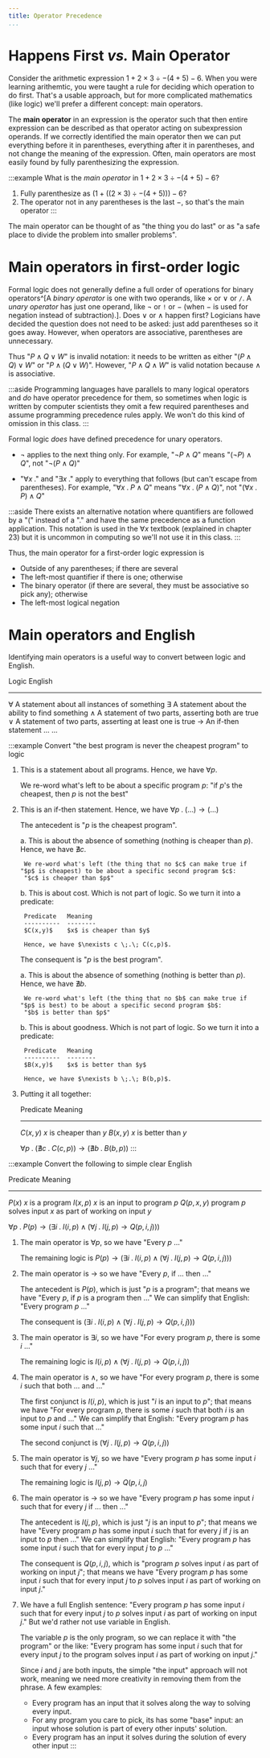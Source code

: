 ```yaml
---
title: Operator Precedence
...
```


# Happens First *vs.* Main Operator

Consider the arithmetic expression $1 + 2 \times 3 \div -(4 + 5) - 6$.
When you were learning arithemtic, you were taught a rule for deciding which operation to do first.
That's a usable approach, but for more complicated mathematics (like logic) we'll prefer a different concept: main operators.

The **main operator** in an expression is the operator such that then entire expression can be described as that operator acting on subexpression operands.
If we correctly identified the main operator then we can put everything before it in parentheses, everything after it in parentheses, and not change the meaning of the expression.
Often, main operators are most easily found by fully parenthesizing the expression.

:::example
What is the *main operator* in $1 + 2 \times 3 \div -(4 + 5) - 6$?

1. Fully parenthesize as $\Big(1 + \big((2 \times 3) \div -(4 + 5)\big)\Big) - 6$?
2. The operator not in any parentheses is the last $-$, so that's the main operator
:::

The main operator can be thought of as "the thing you do last"
or as "a safe place to divide the problem into smaller problems".

# Main operators in first-order logic

Formal logic does not generally define a full order of operations for binary operators^[A *binary operator* is one with two operands, like $\times$ or $\lor$ or `/`. A *unary operator* has just one operand, like $\lnot$ or `!` or $-$ (when $-$ is used for negation instead of subtraction).].
Does $\lor$ or $\land$ happen first? Logicians have decided the question does not need to be asked: just add parentheses so it goes away.
However, when operators are associative, parentheses are unnecessary.

Thus "$P \land Q \lor W$" is invalid notation: it needs to be written as either "$(P \land Q) \lor W$" or "$P \land (Q \lor W)$".
However, "$P \land Q \land W$" is valid notation because $\land$ is associative.

:::aside
Programming languages have parallels to many logical operators and *do* have operator precedence for them, so sometimes when logic is written by computer scientists they omit a few required parentheses and assume programming precedence rules apply. We won't do this kind of omission in this class.
:::

Formal logic *does* have defined precedence for unary operators.

- $\lnot$ applies to the next thing only.
    For example, "$\lnot P \land Q$" means "$(\lnot P) \land Q$",
    not "$\lnot(P \land Q)$"

- "$\forall x \;.$" and "$\exists x\;.$" apply to everything that follows (but can't escape from parentheses).
    For example, "$\forall x \;.\; P \land Q$" means "$\forall x \;.\; (P \land Q)$", not "$(\forall x \;.\; P) \land Q$"
    
:::aside
There exists an alternative notation where quantifiers are followed by a "$($" instead of a "$.$" and have the same precedence as a function application. This notation is used in the $\forall x$ textbook (explained in chapter 23) but it is uncommon in computing so we'll not use it in this class.
:::

Thus, the main operator for a first-order logic expression is 

- Outside of any parentheses; if there are several
- The left-most quantifier if there is one; otherwise
- The binary operator (if there are several, they must be associative so pick any); otherwise
- The left-most logical negation

# Main operators and English

Identifying main operators is a useful way to convert between logic and English.

Logic           English
------          -----------------
$\forall$       A statement about all instances of something
$\exists$       A statement about the ability to find something
$\land$         A statement of two parts, asserting both are true
$\lor$          A statement of two parts, asserting at least one is true
$\rightarrow$   An if-then statement
...             ...


:::example
Convert "the best program is never the cheapest program" to logic

1. This is a statement about all programs.
    Hence, we have $\forall p$.
    
    We re-word what's left to be about a specific program $p$:
    "if $p$'s the cheapest, then $p$ is not the best"

2. This is an if-then statement.
    Hence, we have $\forall p\;.\; (\dots) \rightarrow (\dots)$
    
    The antecedent is "$p$ is the cheapest program".
    
    a. This is about the absence of something (nothing is cheaper than $p$).
        Hence, we have $\nexists c$.
        
        We re-word what's left (the thing that no $c$ can make true if "$p$ is cheapest) to be about a specific second program $c$:
        "$c$ is cheaper than $p$"
    b. This is about cost. Which is not part of logic. So we turn it into a predicate:
        
        Predicate   Meaning
        ----------  --------
        $C(x,y)$    $x$ is cheaper than $y$
        
        Hence, we have $\nexists c \;.\; C(c,p)$.
    
    The consequent is "$p$ is the best program".
    
    a. This is about the absence of something (nothing is better than $p$).
        Hence, we have $\nexists b$.
        
        We re-word what's left (the thing that no $b$ can make true if "$p$ is best) to be about a specific second program $b$:
        "$b$ is better than $p$"
    b. This is about goodness. Which is not part of logic. So we turn it into a predicate:

        Predicate   Meaning
        ----------  --------
        $B(x,y)$    $x$ is better than $y$
        
        Hence, we have $\nexists b \;.\; B(b,p)$.

3. Putting it all together:

    Predicate   Meaning
    ----------  --------
    $C(x,y)$    $x$ is cheaper than $y$
    $B(x,y)$    $x$ is better than $y$

    $\forall p\;.\; \big(\nexists c \;.\; C(c,p)\big) \rightarrow \big(\nexists b \;.\; B(b,p)\big)$
:::


:::example
Convert the following to simple clear English

Predicate   Meaning
----------  --------
$P(x)$      $x$ is a program
$I(x,p)$    $x$ is an input to program $p$
$Q(p,x,y)$  program $p$ solves input $x$ as part of working on input $y$

$\forall p \;.\; P(p) \rightarrow\Big(\exists i \;.\; I(i,p) \land\big(\forall j \;.\; I(j,p) \rightarrow Q(p,i,j)\big)\Big)$

1. The main operator is $\forall p$,
    so we have "Every $p$ ..."
    
    The remaining logic is $P(p) \rightarrow \Big(\exists i \;.\; I(i,p) \land\big(\forall j \;.\; I(j,p) \rightarrow Q(p,i,j)\big)\Big)$

1. The main operator is $\rightarrow$
    so we have "Every $p$, if ... then ..."
    
    The antecedent is $P(p)$, which is just "$p$ is a program";
    that means we have "Every $p$, if $p$ is a program then ..."
    We can simplify that English:
    "Every program $p$ ..."
    
    The consequent is $\Big(\exists i \;.\; I(i,p) \land\big(\forall j \;.\; I(j,p) \rightarrow Q(p,i,j)\big)\Big)$
    
1. The main operator is $\exists i$,
    so we have "For every program $p$, there is some $i$ ..."
    
    The remaining logic is $I(i,p) \land\big(\forall j \;.\; I(j,p) \rightarrow Q(p,i,j)\big)$
    
1. The main operator is $\land$,
    so we have "For every program $p$, there is some $i$ such that both ... and ..."
    
    The first conjunct is $I(i,p)$, which is just "$i$ is an input to $p$";
    that means we have "For every program $p$, there is some $i$ such that both $i$ is an input to $p$ and ..."
    We can simplify that English:
    "Every program $p$ has some input $i$ such that ..."
    
    The second conjunct is $\big(\forall j \;.\; I(j,p) \rightarrow Q(p,i,j)\big)$
    
1. The main operator is $\forall j$,
    so we have "Every program $p$ has some input $i$ such that for every $j$ ..."

    The remaining logic is $I(j,p) \rightarrow Q(p,i,j)$

1. The main operator is $\rightarrow$
    so we have "Every program $p$ has some input $i$ such that for every $j$ if ... then ..."
    
    The antecedent is $I(j,p)$, which is just "$j$ is an input to $p$";
    that means we have "Every program $p$ has some input $i$ such that for every $j$ if $j$ is an input to $p$ then ..."
    We can simplify that English:
    "Every program $p$ has some input $i$ such that for every input $j$ to $p$ ..."
    
    The consequent is $Q(p,i,j)$, which is "program $p$ solves input $i$ as part of working on input $j$";
    that means we have "Every program $p$ has some input $i$ such that for every input $j$ to $p$ solves input $i$ as part of working on input $j$."

1. We have a full English sentence: "Every program $p$ has some input $i$ such that for every input $j$ to $p$ solves input $i$ as part of working on input $j$."
    But we'd rather not use variable in English.
    
    The variable $p$ is the only program, so we can replace it with "the program" or the like:
    "Every program has some input $i$ such that for every input $j$ to the program solves input $i$ as part of working on input $j$."
    
    Since $i$ and $j$ are both inputs, the simple "the input" approach will not work, meaning we need more creativity in removing them from the phrase.
    A few examples:
    
    - Every program has an input that it solves along the way to solving every input.
    - For any program you care to pick, its has some "base" input: an input whose solution is part of every other inputs' solution.
    - Every program has an input it solves during the solution of every other input
:::
